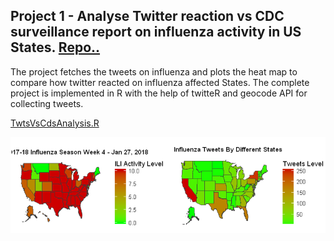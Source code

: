 ## Project 1 - Analyse Twitter reaction vs CDC surveillance report on influenza activity in US States. [Repo..](project1-twitter-vs-cdc-influenza-analysis)
The project fetches the tweets on influenza and plots the heat map to compare how twitter reacted on influenza affected States. The complete project is implemented in R with the help of twitteR and geocode API for collecting tweets.

[TwtsVsCdsAnalysis.R](project1-twitter-vs-cdc-influenza-analysis/TweetsVsCdsAnalysis.ipynb)

![HeatMap](project1-twitter-vs-cdc-influenza-analysis/pics/twt_vs_cdc.PNG)
